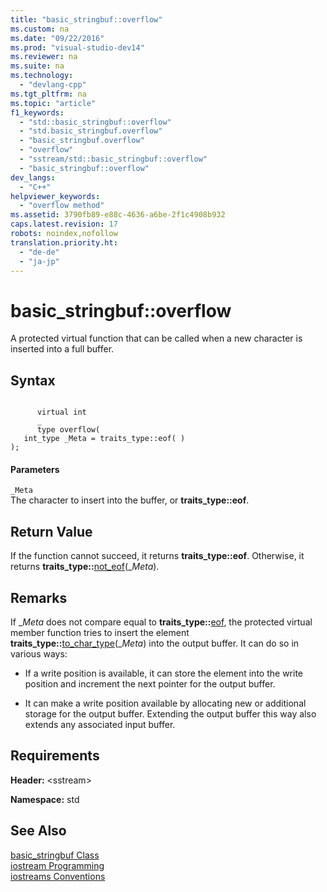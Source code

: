 ```yaml
---
title: "basic_stringbuf::overflow"
ms.custom: na
ms.date: "09/22/2016"
ms.prod: "visual-studio-dev14"
ms.reviewer: na
ms.suite: na
ms.technology: 
  - "devlang-cpp"
ms.tgt_pltfrm: na
ms.topic: "article"
f1_keywords: 
  - "std::basic_stringbuf::overflow"
  - "std.basic_stringbuf.overflow"
  - "basic_stringbuf.overflow"
  - "overflow"
  - "sstream/std::basic_stringbuf::overflow"
  - "basic_stringbuf::overflow"
dev_langs: 
  - "C++"
helpviewer_keywords: 
  - "overflow method"
ms.assetid: 3790fb89-e88c-4636-a6be-2f1c4908b932
caps.latest.revision: 17
robots: noindex,nofollow
translation.priority.ht: 
  - "de-de"
  - "ja-jp"
---
```

# basic_stringbuf::overflow
A protected virtual function that can be called when a new character is inserted into a full buffer.  
  
## Syntax  
  
```  
  
      virtual int  
      _  
      type overflow(  
   int_type _Meta = traits_type::eof( )  
);  
```  
  
#### Parameters  
 `_Meta`  
 The character to insert into the buffer, or **traits_type::eof**.  
  
## Return Value  
 If the function cannot succeed, it returns **traits_type::eof**. Otherwise, it returns **traits_type::**[not_eof](../vs140/char_traits--not_eof.md)(_*Meta*).  
  
## Remarks  
 If _*Meta* does not compare equal to **traits_type::**[eof](../vs140/char_traits--eof.md), the protected virtual member function tries to insert the element **traits_type::**[to_char_type](../vs140/char_traits--to_char_type.md)(\_*Meta*) into the output buffer. It can do so in various ways:  
  
-   If a write position is available, it can store the element into the write position and increment the next pointer for the output buffer.  
  
-   It can make a write position available by allocating new or additional storage for the output buffer. Extending the output buffer this way also extends any associated input buffer.  
  
## Requirements  
 **Header:** <sstream\>  
  
 **Namespace:** std  
  
## See Also  
 [basic_stringbuf Class](../vs140/basic_stringbuf-class.md)   
 [iostream Programming](../vs140/iostream-programming.md)   
 [iostreams Conventions](../vs140/iostreams-conventions.md)